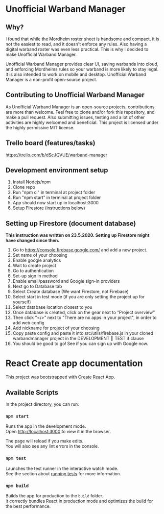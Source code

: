 # Unofficial Warband Manager

## Why?

I found that while the Mordheim roster sheet is handsome and compact, it is not the easiest to read, and it doesn't enforce any rules. Also having a digital warband roster was even less practical. This is why I decided to make Unofficial Warband Manager. 

Unofficial Warband Manager provides clear UI, saving warbands into cloud, and enforcing Mordheims rules so your warband is more likely to stay legal. It is also intended to work on mobile and desktop. Unofficial Warband Manager is a non-profit open-source project.

## Contributing to Unofficial Warband Manager

As Unofficial Warband Manager is an open-source projects, contributions are more than welcome. Feel free to clone and/or fork this repository, and make a pull request. Also submitting issues, testing and a lot of other activities are highly welcomed and beneficial. This project is licensed under the highly permissive MIT license.

## Trello board (features/tasks)

https://trello.com/b/dScJQVUE/warband-manager

## Development environment setup 

1. Install Nodejs/npm
2. Clone repo
3. Run "npm ci" in terminal at project folder
4. Run "npm start" in terminal at project folder
5. App should now start up in localhost:3000
6. Setup Firestore (instructions below)

## Setting up Firestore (document database)

<b>This instruction was written on 23.5.2020. Setting up Firestore might have changed since then.</b>

1. Go to https://console.firebase.google.com/ and add a new project.
2. Set name of your choosing
3. Enable google analytics
4. Wait to create project
5. Go to authentication
6. Set-up sign in method
7. Enable email/password and Google sign-in providers
8. Next go to Database tab
9. Select Create database (We want Firestore, not Firebase)
10. Select start in test mode (if you are only setting the project up for yourself)
11. Select database location closest to you
12. Once database is created, click on the gear next to "Project overview"
13. Then click "</>" next to "There are no apps in your project", in order to add web config
14. Add nickname for project of your choosing
15. Copy paste config and paste it into src/utils/firebase.js in your cloned warbandmanager project in the DEVELOPMENT || TEST if clause
16. You should be good to go! See if you can sign up with Google now.


# React Create app documentation

This project was bootstrapped with [Create React App](https://github.com/facebook/create-react-app).

## Available Scripts

In the project directory, you can run:

### `npm start`

Runs the app in the development mode.<br />
Open [http://localhost:3000](http://localhost:3000) to view it in the browser.

The page will reload if you make edits.<br />
You will also see any lint errors in the console.

### `npm test`

Launches the test runner in the interactive watch mode.<br />
See the section about [running tests](https://facebook.github.io/create-react-app/docs/running-tests) for more information.

### `npm build`

Builds the app for production to the `build` folder.<br />
It correctly bundles React in production mode and optimizes the build for the best performance.
